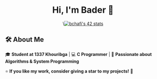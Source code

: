 <h1 align="center">Hi, I'm Bader 👋</h1>

<p align="center">
  \<a href="https://github.com/oakoudad/badge42"><img src="https://badge.mediaplus.ma/greenbinary/bchafi" alt="bchafi's 42 stats" /></a>
</p>

## 🛠 About Me  
🎓 **Student at 1337 Khouribga** | 💻 **C Programmer** | 🚀 **Passionate about Algorithms & System Programming**  

⭐ **If you like my work, consider giving a star to my projects!** 🚀
